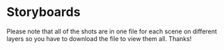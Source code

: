 # Storyboards
Please note that all of the shots are in one file for each scene on different layers so you have to download the file to view them all.
Thanks!
